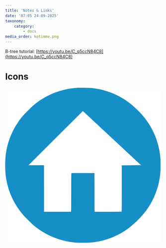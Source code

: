 ```yaml
---
title: 'Notes & Links'
date: '07:05 24-09-2025'
taxonomy:
    category:
        - docs
media_order: kotimme.png
---
```


B-tree tutorial: [https://youtu.be/C_q5ccN84C8](https://youtu.be/C_q5ccN84C8)

# Icons
![kotimme](kotimme.png "kotimme")